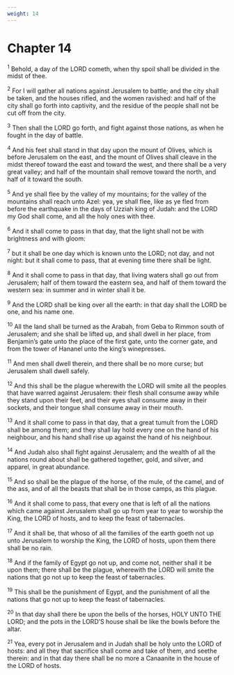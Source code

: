 ```yaml
---
weight: 14
---
```


# Chapter 14

<sup>1</sup> Behold, a day of the LORD cometh, when thy spoil shall be divided in the midst of thee. 

<sup>2</sup> For I will gather all nations against Jerusalem to battle; and the city shall be taken, and the houses rifled, and the women ravished: and half of the city shall go forth into captivity, and the residue of the people shall not be cut off from the city. 

<sup>3</sup> Then shall the LORD go forth, and fight against those nations, as when he fought in the day of battle. 

<sup>4</sup> And his feet shall stand in that day upon the mount of Olives, which is before Jerusalem on the east, and the mount of Olives shall cleave in the midst thereof toward the east and toward the west, and there shall be a very great valley; and half of the mountain shall remove toward the north, and half of it toward the south. 

<sup>5</sup> And ye shall flee by the valley of my mountains; for the valley of the mountains shall reach unto Azel: yea, ye shall flee, like as ye fled from before the earthquake in the days of Uzziah king of Judah: and the LORD my God shall come, and all the holy ones with thee. 

<sup>6</sup> And it shall come to pass in that day, that the light shall not be with brightness and with gloom: 

<sup>7</sup> but it shall be one day which is known unto the LORD; not day, and not night: but it shall come to pass, that at evening time there shall be light. 

<sup>8</sup> And it shall come to pass in that day, that living waters shall go out from Jerusalem; half of them toward the eastern sea, and half of them toward the western sea: in summer and in winter shall it be. 

<sup>9</sup> And the LORD shall be king over all the earth: in that day shall the LORD be one, and his name one. 

<sup>10</sup> All the land shall be turned as the Arabah, from Geba to Rimmon south of Jerusalem; and she shall be lifted up, and shall dwell in her place, from Benjamin’s gate unto the place of the first gate, unto the corner gate, and from the tower of Hananel unto the king’s winepresses. 

<sup>11</sup> And men shall dwell therein, and there shall be no more curse; but Jerusalem shall dwell safely. 

<sup>12</sup> And this shall be the plague wherewith the LORD will smite all the peoples that have warred against Jerusalem: their flesh shall consume away while they stand upon their feet, and their eyes shall consume away in their sockets, and their tongue shall consume away in their mouth. 

<sup>13</sup> And it shall come to pass in that day, that a great tumult from the LORD shall be among them; and they shall lay hold every one on the hand of his neighbour, and his hand shall rise up against the hand of his neighbour. 

<sup>14</sup> And Judah also shall fight against Jerusalem; and the wealth of all the nations round about shall be gathered together, gold, and silver, and apparel, in great abundance. 

<sup>15</sup> And so shall be the plague of the horse, of the mule, of the camel, and of the ass, and of all the beasts that shall be in those camps, as this plague. 

<sup>16</sup> And it shall come to pass, that every one that is left of all the nations which came against Jerusalem shall go up from year to year to worship the King, the LORD of hosts, and to keep the feast of tabernacles. 

<sup>17</sup> And it shall be, that whoso of all the families of the earth goeth not up unto Jerusalem to worship the King, the LORD of hosts, upon them there shall be no rain. 

<sup>18</sup> And if the family of Egypt go not up, and come not, neither shall it be upon them; there shall be the plague, wherewith the LORD will smite the nations that go not up to keep the feast of tabernacles. 

<sup>19</sup> This shall be the punishment of Egypt, and the punishment of all the nations that go not up to keep the feast of tabernacles. 

<sup>20</sup> In that day shall there be upon the bells of the horses, HOLY UNTO THE LORD; and the pots in the LORD’S house shall be like the bowls before the altar. 

<sup>21</sup> Yea, every pot in Jerusalem and in Judah shall be holy unto the LORD of hosts: and all they that sacrifice shall come and take of them, and seethe therein: and in that day there shall be no more a Canaanite in the house of the LORD of hosts. 


